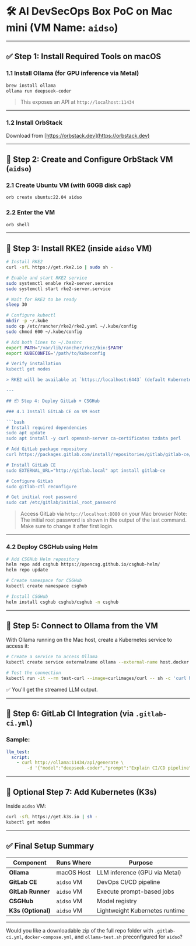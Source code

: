 # 🛠️ AI DevSecOps Box PoC on Mac mini (VM Name: `aidso`)

---

## ✅ Step 1: Install Required Tools on macOS

### 1.1 Install Ollama (for GPU inference via Metal)

```bash
brew install ollama
ollama run deepseek-coder
```

> This exposes an API at `http://localhost:11434`

---

### 1.2 Install OrbStack

Download from [https://orbstack.dev](https://orbstack.dev)

---

## 🧱 Step 2: Create and Configure OrbStack VM (`aidso`)

### 2.1 Create Ubuntu VM (with 60GB disk cap)

```bash
orb create ubuntu:22.04 aidso
```

### 2.2 Enter the VM

```bash
orb shell
```

---

## 🐳 Step 3: Install RKE2 (inside `aidso` VM)

```bash
# Install RKE2
curl -sfL https://get.rke2.io | sudo sh -

# Enable and start RKE2 service
sudo systemctl enable rke2-server.service
sudo systemctl start rke2-server.service

# Wait for RKE2 to be ready
sleep 30

# Configure kubectl
mkdir -p ~/.kube
sudo cp /etc/rancher/rke2/rke2.yaml ~/.kube/config
sudo chmod 600 ~/.kube/config

# Add both lines to ~/.bashrc
export PATH="/var/lib/rancher/rke2/bin:$PATH"
export KUBECONFIG='/path/to/kubeconfig

# Verify installation
kubectl get nodes

> RKE2 will be available at `https://localhost:6443` (default Kubernetes API port)

---

## 📦 Step 4: Deploy GitLab + CSGHub

### 4.1 Install GitLab CE on VM Host

```bash
# Install required dependencies
sudo apt update
sudo apt install -y curl openssh-server ca-certificates tzdata perl

# Add GitLab package repository
curl https://packages.gitlab.com/install/repositories/gitlab/gitlab-ce/script.deb.sh | sudo bash

# Install GitLab CE
sudo EXTERNAL_URL="http://gitlab.local" apt install gitlab-ce

# Configure GitLab
sudo gitlab-ctl reconfigure

# Get initial root password
sudo cat /etc/gitlab/initial_root_password
```

> Access GitLab via `http://localhost:8080` on your Mac browser
> Note: The initial root password is shown in the output of the last command.
> Make sure to change it after first login.

---

### 4.2 Deploy CSGHub using Helm

```bash
# Add CSGHub Helm repository
helm repo add csghub https://opencsg.github.io/csghub-helm/
helm repo update

# Create namespace for CSGHub
kubectl create namespace csghub

# Install CSGHub
helm install csghub csghub/csghub -n csghub
```

---

## 🤖 Step 5: Connect to Ollama from the VM

With Ollama running on the Mac host, create a Kubernetes service to access it:

```bash
# Create a service to access Ollama
kubectl create service externalname ollama --external-name host.docker.internal --tcp=11434:11434

# Test the connection
kubectl run -it --rm test-curl --image=curlimages/curl -- sh -c 'curl http://ollama:11434/api/generate -d '"'"'{"model":"deepseek-coder","prompt":"What is DevSecOps?"}'"'"''
```

✅ You'll get the streamed LLM output.

---

## 🔁 Step 6: GitLab CI Integration (via `.gitlab-ci.yml`)

### Sample:

```yaml
llm_test:
  script:
    - curl http://ollama:11434/api/generate \
        -d '{"model":"deepseek-coder","prompt":"Explain CI/CD pipeline"}'
```

---

## 🧪 Optional Step 7: Add Kubernetes (K3s)

Inside `aidso` VM:

```bash
curl -sfL https://get.k3s.io | sh -
kubectl get nodes
```

---

## ✅ Final Setup Summary

| Component          | Runs Where | Purpose                        |
| ------------------ | ---------- | ------------------------------ |
| **Ollama**         | macOS Host | LLM inference (GPU via Metal)  |
| **GitLab CE**      | `aidso` VM | DevOps CI/CD pipeline          |
| **GitLab Runner**  | `aidso` VM | Execute prompt-based jobs      |
| **CSGHub**         | `aidso` VM | Model registry                 |
| **K3s (Optional)** | `aidso` VM | Lightweight Kubernetes runtime |

---

Would you like a downloadable zip of the full repo folder with `.gitlab-ci.yml`, `docker-compose.yml`, and `ollama-test.sh` preconfigured for `aidso`?
